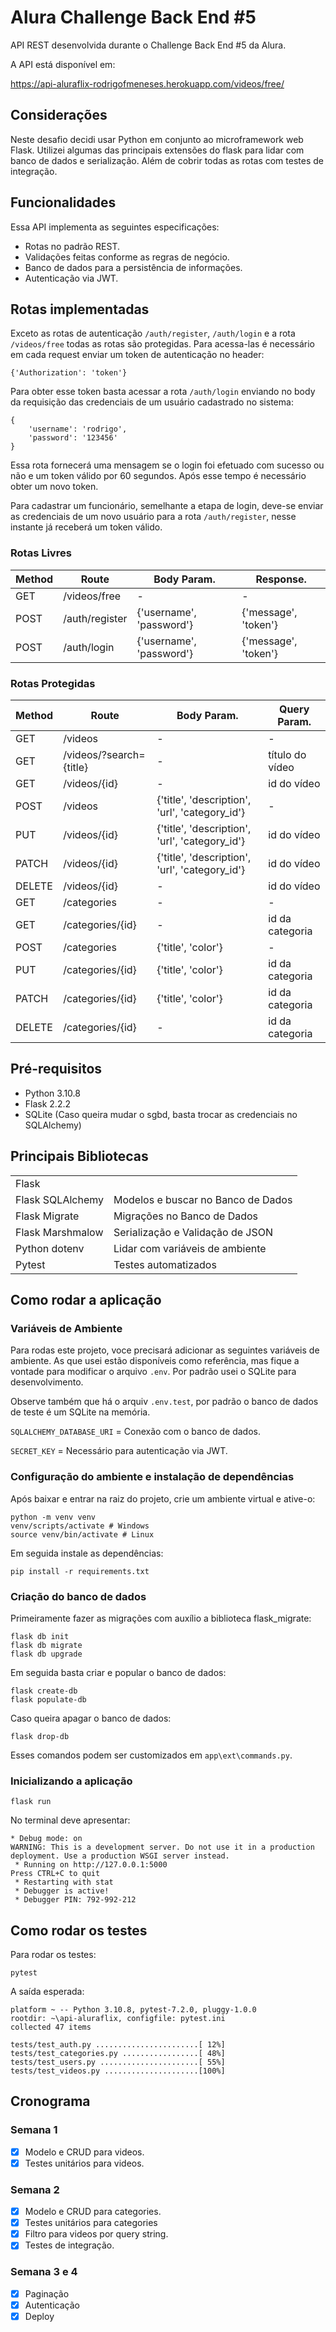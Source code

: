 # Alura Challenge Back End #5

API REST desenvolvida durante o Challenge Back End #5 da Alura.

A API está disponível em:

https://api-aluraflix-rodrigofmeneses.herokuapp.com/videos/free/


## Considerações

Neste desafio decidi usar Python em conjunto ao microframework web Flask. 
Utilizei algumas das principais extensões do flask para lidar com banco de dados e serialização. Além de cobrir todas as rotas com testes de integração.

## Funcionalidades

Essa API implementa as seguintes especificações:
 - Rotas no padrão REST.
 - Validações feitas conforme as regras de negócio.
 - Banco de dados para a persistência de informações.
 - Autenticação via JWT.

## Rotas implementadas

Exceto as rotas de autenticação `/auth/register`, `/auth/login` e a rota `/videos/free` todas as rotas são protegidas. Para acessa-las é necessário em cada request enviar um token de autenticação no header:

`{'Authorization': 'token'}` 

Para obter esse token basta acessar a rota `/auth/login` enviando no body da requisição das credenciais de um usuário cadastrado no sistema: 

```
{
    'username': 'rodrigo',
    'password': '123456'
}
```

Essa rota fornecerá uma mensagem se o login foi efetuado com sucesso ou não e um token válido por 60 segundos. Após esse tempo é necessário obter um novo token.

Para cadastrar um funcionário, semelhante a etapa de login, deve-se enviar as credenciais de um novo usuário para a rota `/auth/register`, nesse instante já receberá um token válido.


### Rotas Livres

| Method | Route | Body Param. | Response.|
|--------|-------|-----|---------------|
| GET | /videos/free | - | - |
| POST | /auth/register | {'username', 'password'} | {'message', 'token'} |
| POST | /auth/login | {'username', 'password'} | {'message', 'token'} |

### Rotas Protegidas

| Method | Route | Body Param. | Query Param.|
|--------|-------|-----|---------------|
| GET | /videos | - | - |
| GET | /videos/?search={title} | - | título do vídeo |
| GET | /videos/{id} | - | id do vídeo |
| POST | /videos | {'title', 'description', 'url', 'category_id'} | - |
| PUT | /videos/{id} | {'title', 'description', 'url', 'category_id'} | id do vídeo |
| PATCH | /videos/{id} | {'title', 'description', 'url', 'category_id'} | id do vídeo |
| DELETE | /videos/{id} | - | id do vídeo |
| GET | /categories | - | - |
| GET | /categories/{id} | - | id da categoria |
| POST | /categories | {'title', 'color'} | - |
| PUT | /categories/{id} | {'title', 'color'} | id da categoria |
| PATCH | /categories/{id} | {'title', 'color'} | id da categoria |
| DELETE | /categories/{id} | - | id da categoria |

## Pré-requisitos
 - Python 3.10.8
 - Flask 2.2.2
 - SQLite (Caso queira mudar o sgbd, basta trocar as credenciais no SQLAlchemy)

## Principais Bibliotecas

|  | |
| ----------------  | --------------------------------- |
| Flask             |
| Flask SQLAlchemy  | Modelos e buscar no Banco de Dados       |
| Flask Migrate     | Migrações no Banco de Dados       |
| Flask Marshmalow  | Serialização e Validação de JSON |
| Python dotenv| Lidar com variáveis de ambiente |
| Pytest            | Testes automatizados              |


## Como rodar a aplicação

### Variáveis de Ambiente

Para rodas este projeto, voce precisará adicionar as seguintes variáveis de ambiente. As que usei estão disponíveis como referência, mas fique a vontade para modificar o arquivo `.env`. Por padrão usei o SQLite para desenvolvimento.

Observe também que há o arquiv `.env.test`, por padrão o banco de dados de teste é um SQLite na memória.

<!-- To run this project, you will need to add the following environment variables to your .env file -->

`SQLALCHEMY_DATABASE_URI` = Conexão com o banco de dados.

`SECRET_KEY` = Necessário para autenticação via JWT.

### Configuração do ambiente e instalação de dependências

Após baixar e entrar na raiz do projeto, crie um ambiente virtual e ative-o:

```
python -m venv venv
venv/scripts/activate # Windows
source venv/bin/activate # Linux
```
Em seguida instale as dependências:
```
pip install -r requirements.txt
```

### Criação do banco de dados

Primeiramente fazer as migrações com auxílio a biblioteca flask_migrate:

```
flask db init
flask db migrate
flask db upgrade
```

Em seguida basta criar e popular o banco de dados:

```
flask create-db
flask populate-db
```

Caso queira apagar o banco de dados:

```
flask drop-db
```

Esses comandos podem ser customizados em ```app\ext\commands.py```.

### Inicializando a aplicação

```
flask run
```

No terminal deve apresentar:

```
* Debug mode: on
WARNING: This is a development server. Do not use it in a production deployment. Use a production WSGI server instead.
 * Running on http://127.0.0.1:5000
Press CTRL+C to quit
 * Restarting with stat
 * Debugger is active!
 * Debugger PIN: 792-992-212
```

## Como rodar os testes

Para rodar os testes:

```
pytest
```
A saída esperada:
```
platform ~ -- Python 3.10.8, pytest-7.2.0, pluggy-1.0.0
rootdir: ~\api-aluraflix, configfile: pytest.ini
collected 47 items                                                                                                                                                                                 

tests/test_auth.py .......................[ 12%]
tests/test_categories.py .................[ 48%]
tests/test_users.py ......................[ 55%]
tests/test_videos.py .....................[100%]
```


## Cronograma

### Semana 1

- [x] Modelo e CRUD para videos.
- [x] Testes unitários para videos.

### Semana 2

- [x] Modelo e CRUD para categories.
- [x] Testes unitários para categories
- [x] Filtro para videos por query string.
- [x] Testes de integração.

### Semana 3 e 4

- [x] Paginação
- [x] Autenticação
- [x] Deploy
